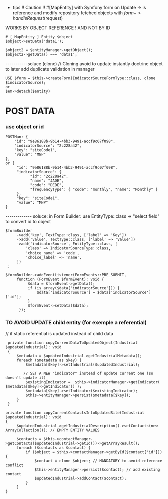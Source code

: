 - tips
 !! Caution !! #[MapEntity] with Symfony form on Update 
-> is reference and modify repository fetched objects with $form->handleRequest($request)

WORKS BY OBJECT REFERENCE ! AND NOT BY ID
```
# [ MapEntity ] Entity $object
$object->setData('data1');

$object2 = $entityManager->getObject();
$object2->getData() === 'data1';
```

-----------soluce (clone) 
// Cloning avoid to update instantly doctrine object to later add duplicate validation in manager

```
USE $form = $this->createForm(IndicatorSourceFormType::class, clone $indicatorSource);
or
$em->detach($entity)
```

# POST DATA

### use object or id

```
POSTMan: {
    "id": "9e86188b-9b14-4bb3-9491-accf9c07f098",
    "indicatorSource": "2c228a42",
    "key": "siteCode1",
    "value": "MNP"
},
or {
     "id": "9e86188b-9b14-4bb3-9491-accf9c07f098",
     "indicatorSource": {
           "id": "2c228a42",
           "name": "JADE",
           "code": "DEDE",
           "frequencyType": { "code": "monthly", "name": "Monthly" }
     },
     "key": "siteCode1",
     "value": "MNP"
}
```

------------- soluce: 
in Form Builder:  use  EntityType::class ->  "select field" to convert id to object
```
$formBuilder
     ->add('key', TextType::class, ['label' => 'Key'])
     ->add('value', TextType::class, ['label' => 'Value'])
     ->add('indicatorSource', EntityType::class, [          
         'class' => IndicatorSourceType::class,
         'choice_name' => 'code',
         'choice_label' => 'name',
     ])
 ;

$formBuilder->addEventListener(FormEvents::PRE_SUBMIT,
     function (FormEvent $formEvent): void {
          $data = $formEvent->getData();
          if (is_array($data['indicatorSource'])) {
              $data['indicatorSource'] = $data['indicatorSource']['id'];
          }
          $formEvent->setData($data);
      });
```


### TO AVOID UPDATE child entity (for exemple a referential)

// if static referential is updated instead of child data
```
 private function copyCurrentDataToUpdatedObject(Industrial $updatedIndustrial): void
 {
     $metadata = $updatedIndustrial->getIndustrialMetadata();
     foreach ($metadata as $key) {
         $metadata[$key]->setIndustrial($updatedIndustrial);

        // SET A NEW "indicator" instead of update current one (so doesn't update it)
         $existingIndicator =  $this->indicatorManager->getIndicator( $metadata[$key]->getIndicator() );
         $metadata[$key]->setIndicator($existingIndicator);
         $this->entityManager->persist($metadata[$key]);
     }
 }

private function copyCurrentContactsIntoUpdatedSite(Industrial $updatedIndustrial): void
{
     $updatedIndustrial->getIndustrialDescription()->setContacts(new ArrayCollection()); // EMPTY ENTITY VALUES

     $contacts = $this->contactManager->getContacts($updatedIndustrial->getId())->getArrayResult(); 
     foreach ($contacts as $contact) {
         if ($object = $this->contactManager->getById($contact['id'])) {
             $contact = clone $object; // MANDATORY to avoid reference conflict
             $this->entityManager->persist($contact); // add existing contact
             $updatedIndustrial->addContact($contact);
         }
     }
}
```

